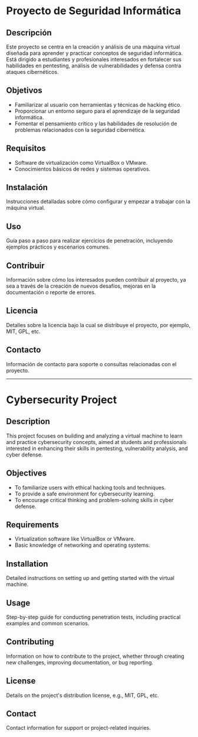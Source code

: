 # Proyecto de Seguridad Informática

## Descripción
Este proyecto se centra en la creación y análisis de una máquina virtual diseñada para aprender y practicar conceptos de seguridad informática. Está dirigido a estudiantes y profesionales interesados en fortalecer sus habilidades en pentesting, análisis de vulnerabilidades y defensa contra ataques cibernéticos.

## Objetivos
- Familiarizar al usuario con herramientas y técnicas de hacking ético.
- Proporcionar un entorno seguro para el aprendizaje de la seguridad informática.
- Fomentar el pensamiento crítico y las habilidades de resolución de problemas relacionados con la seguridad cibernética.

## Requisitos
- Software de virtualización como VirtualBox o VMware.
- Conocimientos básicos de redes y sistemas operativos.

## Instalación
Instrucciones detalladas sobre cómo configurar y empezar a trabajar con la máquina virtual.

## Uso
Guía paso a paso para realizar ejercicios de penetración, incluyendo ejemplos prácticos y escenarios comunes.

## Contribuir
Información sobre cómo los interesados pueden contribuir al proyecto, ya sea a través de la creación de nuevos desafíos, mejoras en la documentación o reporte de errores.

## Licencia
Detalles sobre la licencia bajo la cual se distribuye el proyecto, por ejemplo, MIT, GPL, etc.

## Contacto
Información de contacto para soporte o consultas relacionadas con el proyecto.

----------------------------------------------------------------------------------------------------------------------------
# Cybersecurity Project

## Description
This project focuses on building and analyzing a virtual machine to learn and practice cybersecurity concepts, aimed at students and professionals interested in enhancing their skills in pentesting, vulnerability analysis, and cyber defense.

## Objectives
- To familiarize users with ethical hacking tools and techniques.
- To provide a safe environment for cybersecurity learning.
- To encourage critical thinking and problem-solving skills in cyber defense.

## Requirements
- Virtualization software like VirtualBox or VMware.
- Basic knowledge of networking and operating systems.

## Installation
Detailed instructions on setting up and getting started with the virtual machine.

## Usage
Step-by-step guide for conducting penetration tests, including practical examples and common scenarios.

## Contributing
Information on how to contribute to the project, whether through creating new challenges, improving documentation, or bug reporting.

## License
Details on the project's distribution license, e.g., MIT, GPL, etc.

## Contact
Contact information for support or project-related inquiries.
